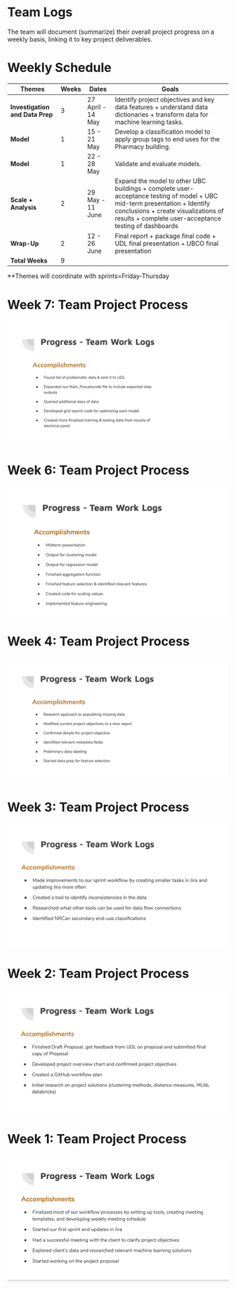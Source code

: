 # Team Logs

The team will document (summarize) their overall project progress on a weekly basis, linking it to key project deliverables. 


# Weekly Schedule
| Themes | Weeks | Dates  | Goals  |
| ------------- | ------------- | ------------- | -----------| 
|**Investigation and Data Prep**|3|27 April - 14 May| Identify project objectives and key data features + understand data dictionaries + transform data for machine learning tasks.|
|**Model**|1|15 - 21 May|Develop a classification model to apply group tags to end uses for the Pharmacy building.|
|**Model**|1|22 - 28 May|Validate and evaluate models.|
|**Scale + Analysis**|2|29 May - 11 June|Expand the model to other UBC buildings + complete user-acceptance testing of model + UBC mid-term presentation + Identify conclusions + create visualizations of results + complete user-acceptance testing of dashboards|
|**Wrap-Up**|2|12 - 26 June|Final report + package final code + UDL final presentation + UBCO final presentation|
|**Total Weeks**|9|||

**Themes will coordinate with sprints=Friday-Thursday

# Week 7: Team Project Process
![](week7_team.png)

# Week 6: Team Project Process
![](week6_team.png)

# Week 4: Team Project Process
![](week4_team.png)


# Week 3: Team Project Process
![](week3_team.png)

# Week 2: Team Project Process
![](week2_team.png)

# Week 1: Team Project Process
![](week1_team.png)
